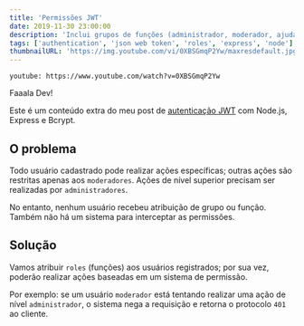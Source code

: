 ```yaml
---
title: 'Permissões JWT'
date: 2019-11-30 23:00:00
description: 'Inclui grupos de funções (administrador, moderador, ajudante, etc).'
tags: ['authentication', 'json web token', 'roles', 'express', 'node']
thumbnailURL: 'https://img.youtube.com/vi/0XBSGmqP2Yw/maxresdefault.jpg'
---
```


`youtube: https://www.youtube.com/watch?v=0XBSGmqP2Yw`

Faaala Dev!

Este é um conteúdo extra do meu post de [autenticação JWT](http://guilhermerodz.me/posts/autenticacao-jwt-bcrypt/) com Node.js, Express e Bcrypt.

## O problema

Todo usuário cadastrado pode realizar ações específicas; outras ações são restritas apenas aos `moderadores`. Ações de nível superior precisam ser realizadas por `administradores`.

No entanto, nenhum usuário recebeu atribuição de grupo ou função. Também não há um sistema para interceptar as permissões.

## Solução

Vamos atribuir `roles` (funções) aos usuários registrados; por sua vez, poderão realizar ações baseadas em um sistema de permissão.

Por exemplo: se um usuário `moderador` está tentando realizar uma ação de nível `administrador`, o sistema nega a requisição e retorna o protocolo `401` ao cliente.
